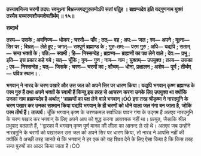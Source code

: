 **तस्यावनिज्य चरणौ तदप: स्वमूध्र्ना** **बिभ्रज्जगद्गुरुतमोऽपि सतां पतिॢह ।** **ब्रह्मण्यदेव इति यद्गुणनाम युक्तं** **तस्यैव यच्चरणशौचमशेषतीर्थम् ॥ १५॥** 

**शब्दार्थ** 

**तस्य—** **उसके** **; अवनिज्य—** **धोकर** **; चरणौ—** **पाँव** **; तत्—** **वह** **; अप:—** **जल** **; स्व—** **अपने** **; मूध्र्ना—** **सिर पर** **; बिभ्रत्—** **लेते हुए** **;** **जगत्—** **सश्पूर्ण ब्रह्माण्ड के** **; गुरु-तम:—** **परम गुरु** **; अपि—** **यद्यपि** **; सताम्—** **सन्त भक्तों के** **; पति:—** **स्वामी** **; हि—** **निस्सन्देह** **;** **ब्रह्मण्य—** **ब्राह्मणों का पक्ष लेने वाले** **; देव:—** **प्रभु** **; इति—** **इस प्रकार कहे गये** **; यत्—** **चूँकि** **; गुण—** **गुण** **; नाम—** **नाम** **;** **युक्तम्—** **उपयुक्त** **; तस्य—** **उसका** **; एव—** **निस्सन्देह** **; यत्—** **जिसके** **; चरण—** **चरणों का** **; शौचम्—** **धोना, प्रक्षालन** **; अशेष—** **पूर्ण** **; तीर्थम्—** **पवित्र स्थान।** **.** 

**भगवान् ने नारद के चरण पखारे और उस जल को अपने सिर पर धारण किया। यद्यपि** **भगवान् कृष्ण ब्रह्माण्ड के परम गुरु हैं तथा अपने भक्तों के स्वामी हैं किन्तु इस तरह से आचरण** **करना उनके लिए उपयुक्त था क्योंकि उनका नाम ब्रह्मण्यदेव है अर्थात् ''ब्राह्मणों का पक्ष लेने** **वाले भगवान्।ÓÓ इस तरह श्रीकृष्ण ने नारदमुनि के चरण पखार कर उनका सश्मान किया यद्यपि** **भगवान् के ही चरणों को धोने वाला जल गंगा बन जाता है, जोकि परम तीर्थ हैं।** **तात्पर्य :** चूँकि भगवान् कृष्ण के चरणकमल सर्वाधिक पावन गंगा के उद्गम हैं अतएव नारदमुनि के चरण पखार कर भगवान् के लिए अपने आप को शुद्ध करना आवश्यक नहीं था। प्रत्युत, जैसाकि श्रील प्रभुपाद बतलाते हैं, ''द्वारका में भगवान् कृष्ण पूर्ण मानव की लीला का आनन्द ले रहे थे। अतएव जब उन्होंने नारदमुनि के चरणों को पखारकर उस जल को अपने सिर पर धारण किया, तो नारद ने आपत्ति नहीं की क्योंकि वे अच्छी तरह जानते थे कि भगवान् ने हर एक को यह शिक्षा देने के लिए ऐसा किया है कि किस तरह सन्त पुरुषों का आदर किया जाता है।ÓÓ  